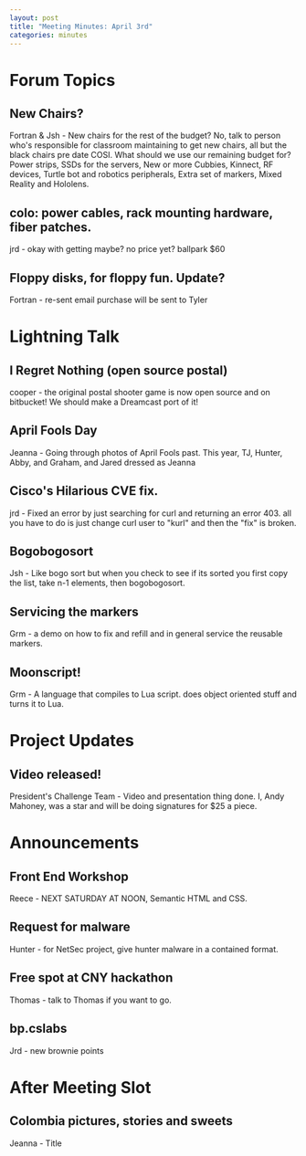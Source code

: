 ```yaml
---
layout: post
title: "Meeting Minutes: April 3rd"
categories: minutes
---
```


# Forum Topics

## New Chairs?
Fortran & Jsh - New chairs for the rest of the budget? No, talk to person who's responsible for classroom maintaining to get new chairs, all but the black chairs pre date COSI. What should we use our remaining budget for? Power strips, SSDs for the servers, New or more Cubbies, Kinnect, RF devices, Turtle bot and robotics peripherals, Extra set of markers, Mixed Reality and Hololens.

## colo: power cables, rack mounting hardware, fiber patches.
jrd - okay with getting maybe? no price yet? ballpark $60

## Floppy disks, for floppy fun. Update?
Fortran - re-sent email purchase will be sent to Tyler

# Lightning Talk

## I Regret Nothing (open source postal)
cooper - the original postal shooter game is now open source and on bitbucket! We should make a Dreamcast port of it!

## April Fools Day
Jeanna - Going through photos of April Fools past. This year, TJ, Hunter, Abby, and Graham, and Jared dressed as Jeanna

## Cisco's Hilarious CVE fix.
jrd - Fixed an error by just searching for curl and returning an error 403. all you have to do is just change curl user to "kurl" and then the "fix" is broken.

## Bogobogosort
Jsh - Like bogo sort but when you check to see if its sorted you first copy the list, take n-1 elements, then bogobogosort.

## Servicing the markers
Grm - a demo on how to fix and refill and in general service the reusable markers.

## Moonscript!
Grm - A language that compiles to Lua script. does object oriented stuff and turns it to Lua.  

# Project Updates

## Video released!
President's Challenge Team - Video and presentation thing done. I, Andy Mahoney, was a star and will be doing signatures for $25 a piece.

# Announcements

## Front End Workshop
Reece - NEXT SATURDAY AT NOON, Semantic HTML and CSS.

## Request for malware
Hunter - for NetSec project, give hunter malware in a contained format.

## Free spot at CNY hackathon
Thomas - talk to Thomas if you want to go.

## bp.cslabs
Jrd - new brownie points

# After Meeting Slot

## Colombia pictures, stories and sweets
Jeanna - Title 
